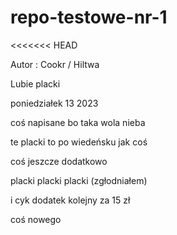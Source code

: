 # repo-testowe-nr-1

<<<<<<< HEAD

Autor : Cookr / Hiltwa

Lubie placki

poniedziałek 13 2023

coś napisane bo taka wola nieba 

te placki to po wiedeńsku jak coś

coś jeszcze dodatkowo

placki placki placki (zgłodniałem)

i cyk dodatek kolejny za 15 zł

coś nowego